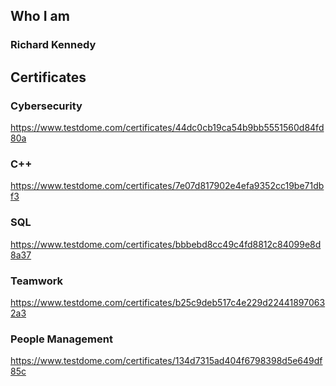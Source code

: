 ## Who I am
### Richard Kennedy
## Certificates

### Cybersecurity
https://www.testdome.com/certificates/44dc0cb19ca54b9bb5551560d84fd80a
### C++
https://www.testdome.com/certificates/7e07d817902e4efa9352cc19be71dbf3
### SQL
https://www.testdome.com/certificates/bbbebd8cc49c4fd8812c84099e8d8a37
### Teamwork
https://www.testdome.com/certificates/b25c9deb517c4e229d224418970632a3
### People Management
https://www.testdome.com/certificates/134d7315ad404f6798398d5e649df85c

<!--
**yinyangwarrior0928/yinyangwarrior0928** is a ✨ _special_ ✨ repository because its `README.md` (this file) appears on your GitHub profile.

Here are some ideas to get you started:

- 🔭 I’m currently working on ...
- 🌱 I’m currently learning ...
- 👯 I’m looking to collaborate on ...
- 🤔 I’m looking for help with ...
- 💬 Ask me about ...
- 📫 How to reach me: ...
- 😄 Pronouns: ...
- ⚡ Fun fact: ...
-->
